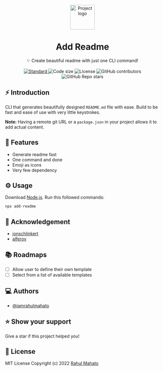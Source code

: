 <p align="center">
 <img alt="Project logo" height="80" src="">
</p>
<h1 align="center">Add Readme</h1>

<div align="center">
  ✨ Create beautiful readme with just one CLI command!
</div>

<br />

<div align="center">
  <a href="https://standardjs.com">
    <img src="https://img.shields.io/badge/code%20style-standard-brightgreen.svg?style=flat"
      alt="Standard" />
  </a>
  <img src="https://img.shields.io/github/languages/code-size/Design-and-Code/Dope-Github-Readmes?style=flat" alt="Code size" />

  <img src="https://img.shields.io/github/license/Design-and-Code/Dope-Github-Readmes?style=flat" alt="License" />

  <img alt="GitHub contributors" src="https://img.shields.io/github/contributors/Design-and-Code/Dope-Github-Readmes?style=flat">

  <img alt="GitHub Repo stars" src="https://img.shields.io/github/stars/Design-and-Code/Dope-Github-Readmes?style=social">
</div>

## ⚡️ Introduction
CLI that generates beautifully designed `README.md` file with ease. Build to be fast and ease of use with very little keystrokes.

**Note:** Having a remote git URL or a `package.json` in your project allows it to add actual content.

## 🎯 Features


- Generate readme fast
- One command and done
- Emoji as icons
- Very few dependency

## ⚙️ Usage

Download [Node.js](https://nodejs.org/en/download/).
Run this followed commands:

```bash
npx add-readme
```

## 🌱 Acknowledgement

- [jonschlinkert](https://github.com/jonschlinkert/is-git-url)
- [alferov](https://github.com/alferov/is-github-url)

## 📚️ Roadmaps

- [ ] Allow user to define their own template
- [ ] Select from a list of available templates

## ‎‍💻 Authors

- [@iamrahulmahato](https://github.com/iamrahulmahato)

## ⭐️ Show your support

Give a star if this project helped you!

## 📃️ License

MIT License Copyright (c) 2022 [Rahul Mahato](https://github.com/iamrahulmahato)